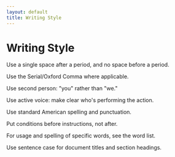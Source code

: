 ```yaml
---
layout: default
title: Writing Style
---
```


# Writing Style

Use a single space after a period, and no space before a period.

Use the Serial/Oxford Comma where applicable. 

Use second person: "you" rather than "we."

Use active voice: make clear who's performing the action.

Use standard American spelling and punctuation.

Put conditions before instructions, not after.

For usage and spelling of specific words, see the word list.

Use sentence case for document titles and section headings.
